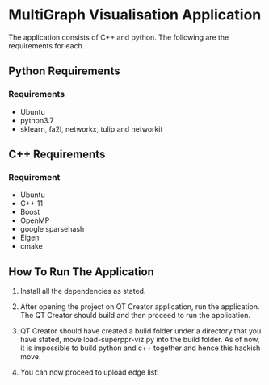 # MultiGraph Visualisation Application

The application consists of C++ and python. The following are the requirements for each.

## Python Requirements

### Requirements

* Ubuntu
* python3.7
* sklearn, fa2l, networkx, tulip and networkit


## C++ Requirements

### Requirement

* Ubuntu
* C++ 11
* Boost
* OpenMP
* google sparsehash
* Eigen
* cmake

## How To Run The Application

1. Install all the dependencies as stated.

2. After opening the project on QT Creator application, run the application. The QT Creator should build and then proceed to run the application.

3. QT Creator should have created a build folder under a directory that you have stated, move load-superppr-viz.py into the build folder. As of now, it is impossible to build python and c++ together and hence this hackish move.

4. You can now proceed to upload edge list!
